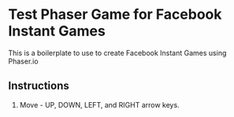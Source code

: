 # Test Phaser Game for Facebook Instant Games

This is a boilerplate to use to create Facebook Instant Games using Phaser.io

## Instructions

1. Move - UP, DOWN, LEFT, and RIGHT arrow keys.
